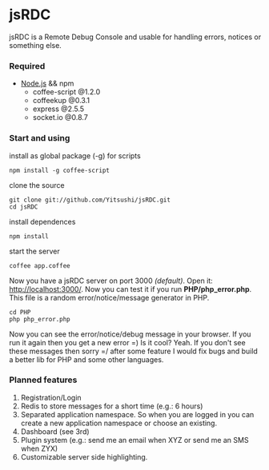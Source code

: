 # jsRDC

jsRDC is a Remote Debug Console and usable for handling errors, notices or something else.

### Required

* [Node.js](http://nodejs.org/) && npm
  * coffee-script @1.2.0
  * coffeekup @0.3.1
  * express @2.5.5
  * socket.io @0.8.7

### Start and using

install as global package (-g) for scripts 

    npm install -g coffee-script

clone the source

    git clone git://github.com/Yitsushi/jsRDC.git
    cd jsRDC

install dependences

    npm install

start the server

    coffee app.coffee
    
Now you have a jsRDC server on port 3000 *(default)*. Open it: [http://localhost:3000/](http://localhost:3000/).
Now you can test it if you run **PHP/php_error.php**.
This file is a random error/notice/message generator in PHP.

    cd PHP
    php php_error.php
    
Now you can see the error/notice/debug message in your browser. If you run it again then you get a new error =) Is it cool? Yeah.
If you don't see these messages then sorry =/
after some feature I would fix bugs and build a better lib for PHP and some other languages.

### Planned features

1. Registration/Login
2. Redis to store messages for a short time (e.g.: 6 hours)
3. Separated application namespace. So when you are logged in you can create a new application namespace or choose an existing.
4. Dashboard (see 3rd)
5. Plugin system (e.g.: send me an email when XYZ or send me an SMS when ZYX)
6. Customizable server side highlighting.